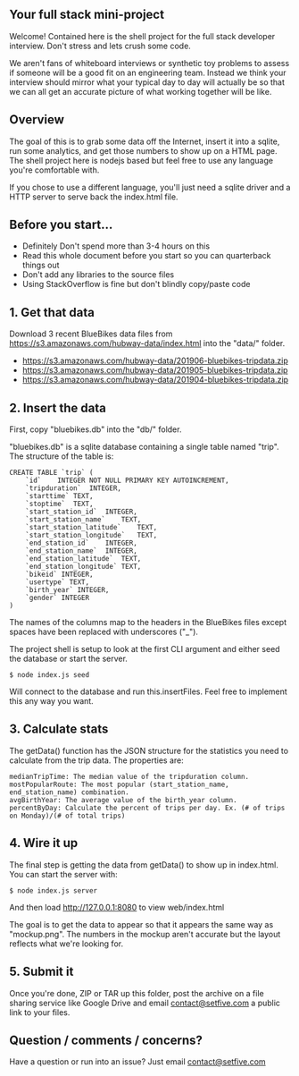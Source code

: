 ## Your full stack mini-project

Welcome! Contained here is the shell project for the full stack developer interview. 
Don't stress and lets crush some code.

We aren't fans of whiteboard interviews or synthetic toy problems to assess if someone will be a 
good fit on an engineering team. Instead we think your interview should mirror what your typical day to 
day will actually be so that we can all get an accurate picture of what working together will be like.

## Overview

The goal of this is to grab some data off the Internet, insert it into a sqlite, run some analytics, 
and get those numbers to show up on a HTML page. The shell project here is nodejs based but feel free to use 
any language you're comfortable with.

If you chose to use a different language, you'll just need a sqlite driver and a HTTP server to serve back the index.html file.  

## Before you start...
* Definitely Don't spend more than 3-4 hours on this
* Read this whole document before you start so you can quarterback things out
* Don't add any libraries to the source files
* Using StackOverflow is fine but don't blindly copy/paste code

## 1. Get that data
Download 3 recent BlueBikes data files from https://s3.amazonaws.com/hubway-data/index.html into the "data/" folder.

* https://s3.amazonaws.com/hubway-data/201906-bluebikes-tripdata.zip
* https://s3.amazonaws.com/hubway-data/201905-bluebikes-tripdata.zip
* https://s3.amazonaws.com/hubway-data/201904-bluebikes-tripdata.zip

## 2. Insert the data

First, copy "bluebikes.db" into the "db/" folder.

"bluebikes.db" is a sqlite database containing a single table named "trip". The structure of the table is:

```
CREATE TABLE `trip` (
    `id`	INTEGER NOT NULL PRIMARY KEY AUTOINCREMENT,
    `tripduration`	INTEGER,
    `starttime`	TEXT,
    `stoptime`	TEXT,
    `start_station_id`	INTEGER,
    `start_station_name`	TEXT,
    `start_station_latitude`	TEXT,
    `start_station_longitude`	TEXT,
    `end_station_id`	INTEGER,
    `end_station_name`	INTEGER,
    `end_station_latitude`	TEXT,
    `end_station_longitude`	TEXT,
    `bikeid` INTEGER,
    `usertype` TEXT,
    `birth_year` INTEGER,
    `gender` INTEGER
)
```

The names of the columns map to the headers in the BlueBikes files except spaces have been replaced with underscores ("_").

The project shell is setup to look at the first CLI argument and either seed the database or start the server.

```
$ node index.js seed
```

Will connect to the database and run this.insertFiles. Feel free to implement this any way you want.

## 3. Calculate stats

The getData() function has the JSON structure for the statistics you need to calculate from the trip data. 
The properties are:
```
medianTripTime: The median value of the tripduration column.
mostPopularRoute: The most popular (start_station_name, end_station_name) combination.
avgBirthYear: The average value of the birth_year column.
percentByDay: Calculate the percent of trips per day. Ex. (# of trips on Monday)/(# of total trips)
```

## 4. Wire it up

The final step is getting the data from getData() to show up in index.html. You can start the server with:

```
$ node index.js server
```

And then load http://127.0.0.1:8080 to view web/index.html 

The goal is to get the data to appear so that it appears the same way as "mockup.png". The numbers in the mockup aren't accurate but the layout reflects what we're looking for.

## 5. Submit it

Once you're done, ZIP or TAR up this folder, post the archive on a file sharing service like Google Drive and email contact@setfive.com a public link to your files.

## Question / comments / concerns?

Have a question or run into an issue? Just email contact@setfive.com
